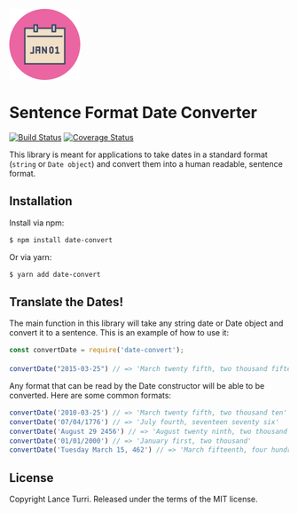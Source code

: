 ![date-convert](./images/logo.png)

# Sentence Format Date Converter

[![Build Status](https://travis-ci.org/LanceTurri/date-convert.svg?branch=develop)](https://travis-ci.org/LanceTurri/date-convert)
[![Coverage Status](https://coveralls.io/repos/github/LanceTurri/date-convert/badge.svg?branch=develop)](https://coveralls.io/github/LanceTurri/date-convert?branch=develop)

This library is meant for applications to take dates in a standard format (`string` or `Date object`) and convert them into a human readable, sentence format.

## Installation

Install via npm:

```sh
$ npm install date-convert
```

Or via yarn:

```sh
$ yarn add date-convert
```

## Translate the Dates!
The main function in this library will take any string date or Date object and convert it to a sentence. This is an example of how to use it:

```javascript
const convertDate = require('date-convert');

convertDate("2015-03-25") // => 'March twenty fifth, two thousand fifteen'
```

Any format that can be read by the Date constructor will be able to be converted. Here are some common formats:

```javascript
convertDate('2010-03-25') // => 'March twenty fifth, two thousand ten'
convertDate('07/04/1776') // => 'July fourth, seventeen seventy six'
convertDate('August 29 2456') // => 'August twenty ninth, two thousand fifty six'
convertDate('01/01/2000') // => 'January first, two thousand'
convertDate('Tuesday March 15, 462') // => 'March fifteenth, four hundred sixty two'
```

## License

Copyright Lance Turri. Released under the terms of the MIT license.
